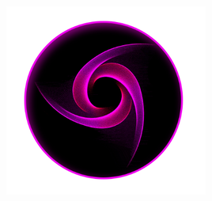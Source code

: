 <p align="center"><a href="#"><img width="80%" alt="ProPurplePink" src="images/icon.png" /></a></p>
